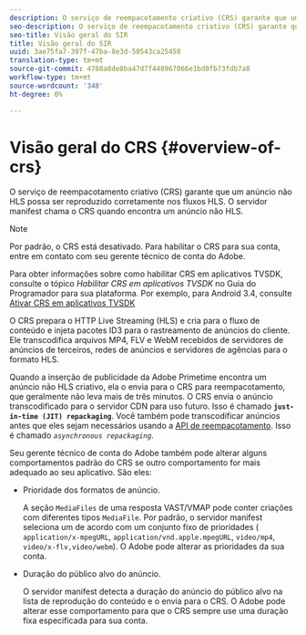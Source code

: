 ```yaml
---
description: O serviço de reempacotamento criativo (CRS) garante que um anúncio não HLS possa ser reproduzido corretamente nos fluxos HLS. O servidor manifest chama o CRS quando encontra um anúncio não HLS.
seo-description: O serviço de reempacotamento criativo (CRS) garante que um anúncio não HLS possa ser reproduzido corretamente nos fluxos HLS. O servidor manifest chama o CRS quando encontra um anúncio não HLS.
seo-title: Visão geral do SIR
title: Visão geral do SIR
uuid: 3ae75fa7-397f-47ba-8e3d-50543ca25458
translation-type: tm+mt
source-git-commit: 4788a8de8ba47d7f448967066e1bd0fb73fdb7a8
workflow-type: tm+mt
source-wordcount: '348'
ht-degree: 0%

---
```



# Visão geral do CRS {#overview-of-crs}

O serviço de reempacotamento criativo (CRS) garante que um anúncio não HLS possa ser reproduzido corretamente nos fluxos HLS. O servidor manifest chama o CRS quando encontra um anúncio não HLS.

>[!NOTE]
>
>Por padrão, o CRS está desativado. Para habilitar o CRS para sua conta, entre em contato com seu gerente técnico de conta do Adobe.
>
>Para obter informações sobre como habilitar CRS em aplicativos TVSDK, consulte o tópico *Habilitar CRS em aplicativos TVSDK* no Guia do Programador para sua plataforma. Por exemplo, para Android 3.4, consulte [Ativar CRS em aplicativos TVSDK](../../programming/tvsdk-3x-android-prog/android-3x-advertising/ad-insertion/ad-transcoding/android-3x-ad-transcoding.md)

O CRS prepara o HTTP Live Streaming (HLS) e cria para o fluxo de conteúdo e injeta pacotes ID3 para o rastreamento de anúncios do cliente. Ele transcodifica arquivos MP4, FLV e WebM recebidos de servidores de anúncios de terceiros, redes de anúncios e servidores de agências para o formato HLS.

Quando a inserção de publicidade da Adobe Primetime encontra um anúncio não HLS criativo, ela o envia para o CRS para reempacotamento, que geralmente não leva mais de três minutos. O CRS envia o anúncio transcodificado para o servidor CDN para uso futuro. Isso é chamado **`just-in-time (JIT) repackaging`**. Você também pode transcodificar anúncios antes que eles sejam necessários usando a [API de reempacotamento](../../dynamic-ad-insertion/creative-repackaging-service/api-repackage.md). Isso é chamado *`asynchronous repackaging`*.

Seu gerente técnico de conta do Adobe também pode alterar alguns comportamentos padrão do CRS se outro comportamento for mais adequado ao seu aplicativo. São eles:

* Prioridade dos formatos de anúncio.

   A seção `MediaFiles` de uma resposta VAST/VMAP pode conter criações com diferentes tipos `MediaFile`. Por padrão, o servidor manifest seleciona um de acordo com um conjunto fixo de prioridades ( `application/x-mpegURL`, `application/vnd.apple.mpegURL`, `video/mp4`, `video/x-flv,video/webm`). O Adobe pode alterar as prioridades da sua conta.
* Duração do público alvo do anúncio.

   O servidor manifest detecta a duração do anúncio do público alvo na lista de reprodução do conteúdo e o envia para o CRS. O Adobe pode alterar esse comportamento para que o CRS sempre use uma duração fixa especificada para sua conta.

